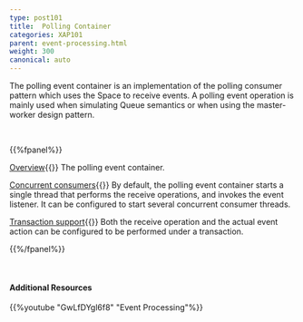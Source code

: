 ```yaml
---
type: post101
title:  Polling Container
categories: XAP101
parent: event-processing.html
weight: 300
canonical: auto
---
```



The polling event container is an implementation of the polling consumer pattern which uses the Space to receive events.
A polling event operation is mainly used when simulating Queue semantics or when using the master-worker design pattern.


<br>


{{%fpanel%}}

[Overview](./polling-container.html){{<wbr>}}
The polling event container.

[Concurrent consumers](./polling-container-scaling.html){{<wbr>}}
By default, the polling event container starts a single thread that performs the receive operations, and invokes the event listener. It can be configured to start several concurrent consumer threads.

[Transaction support](./polling-container-transactions.html){{<wbr>}}
Both the receive operation and the actual event action can be configured to be performed under a transaction.

{{%/fpanel%}}

<br>

#### Additional Resources

{{%youtube "GwLfDYgl6f8"  "Event Processing"%}}


